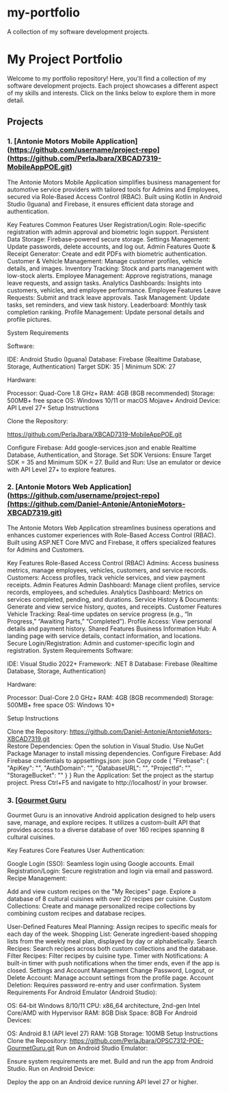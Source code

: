 # my-portfolio
A collection of my software development projects.
# My Project Portfolio  

Welcome to my portfolio repository! Here, you'll find a collection of my software development projects. Each project showcases a different aspect of my skills and interests. Click on the links below to explore them in more detail.  

## Projects  

### 1. [Antonie Motors Mobile Application](https://github.com/username/project-repo](https://github.com/PerlaJbara/XBCAD7319-MobileAppPOE.git)  
The Antonie Motors Mobile Application simplifies business management for automotive service providers with tailored tools for Admins and Employees, secured via Role-Based Access Control (RBAC). Built using Kotlin in Android Studio (Iguana) and Firebase, it ensures efficient data storage and authentication.

Key Features
Common Features
User Registration/Login: Role-specific registration with admin approval and biometric login support.
Persistent Data Storage: Firebase-powered secure storage.
Settings Management: Update passwords, delete accounts, and log out.
Admin Features
Quote & Receipt Generator: Create and edit PDFs with biometric authentication.
Customer & Vehicle Management: Manage customer profiles, vehicle details, and images.
Inventory Tracking: Stock and parts management with low-stock alerts.
Employee Management: Approve registrations, manage leave requests, and assign tasks.
Analytics Dashboards: Insights into customers, vehicles, and employee performance.
Employee Features
Leave Requests: Submit and track leave approvals.
Task Management: Update tasks, set reminders, and view task history.
Leaderboard: Monthly task completion ranking.
Profile Management: Update personal details and profile pictures.


System Requirements

Software:

IDE: Android Studio (Iguana)
Database: Firebase (Realtime Database, Storage, Authentication)
Target SDK: 35 | Minimum SDK: 27

Hardware:

Processor: Quad-Core 1.8 GHz+
RAM: 4GB (8GB recommended)
Storage: 500MB+ free space
OS: Windows 10/11 or macOS Mojave+
Android Device: API Level 27+
Setup Instructions

Clone the Repository:

https://github.com/PerlaJbara/XBCAD7319-MobileAppPOE.git 

Configure Firebase: Add google-services.json and enable Realtime Database, Authentication, and Storage.
Set SDK Versions: Ensure Target SDK = 35 and Minimum SDK = 27.
Build and Run: Use an emulator or device with API Level 27+ to explore features.



### 2. [Antonie Motors Web Application](https://github.com/username/project-repo](https://github.com/Daniel-Antonie/AntonieMotors-XBCAD7319.git)  
The Antonie Motors Web Application streamlines business operations and enhances customer experiences with Role-Based Access Control (RBAC). Built using ASP.NET Core MVC and Firebase, it offers specialized features for Admins and Customers.

Key Features
Role-Based Access Control (RBAC)
Admins: Access business metrics, manage employees, vehicles, customers, and service records.
Customers: Access profiles, track vehicle services, and view payment receipts.
Admin Features
Admin Dashboard: Manage client profiles, service records, employees, and schedules.
Analytics Dashboard: Metrics on services completed, pending, and durations.
Service History & Documents: Generate and view service history, quotes, and receipts.
Customer Features
Vehicle Tracking: Real-time updates on service progress (e.g., “In Progress,” “Awaiting Parts,” “Completed”).
Profile Access: View personal details and payment history.
Shared Features
Business Information Hub: A landing page with service details, contact information, and locations.
Secure Login/Registration: Admin and customer-specific login and registration.
System Requirements
Software:

IDE: Visual Studio 2022+
Framework: .NET 8
Database: Firebase (Realtime Database, Storage, Authentication)

Hardware:

Processor: Dual-Core 2.0 GHz+
RAM: 4GB (8GB recommended)
Storage: 500MB+ free space
OS: Windows 10+

Setup Instructions

Clone the Repository:
https://github.com/Daniel-Antonie/AntonieMotors-XBCAD7319.git  
Restore Dependencies:
Open the solution in Visual Studio.
Use NuGet Package Manager to install missing dependencies.
Configure Firebase:
Add Firebase credentials to appsettings.json:
json
Copy code
{
  "Firebase": {
    "ApiKey": "<YourApiKey>",
    "AuthDomain": "<YourAuthDomain>",
    "DatabaseURL": "<YourDatabaseURL>",
    "ProjectId": "<YourProjectId>",
    "StorageBucket": "<YourStorageBucket>"
  }
}
Run the Application:
Set the project as the startup project.
Press Ctrl+F5 and navigate to http://localhost/ in your browser.

### 3. [[Gourmet Guru](https://github.com/username/project-repo](https://github.com/PerlaJbara/OPSC7312-POE-GourmetGuru.git))  
Gourmet Guru is an innovative Android application designed to help users save, manage, and explore recipes. It utilizes a custom-built API that provides access to a diverse database of over 160 recipes spanning 8 cultural cuisines.

Key Features
Core Features
User Authentication:

Google Login (SSO): Seamless login using Google accounts.
Email Registration/Login: Secure registration and login via email and password.
Recipe Management:

Add and view custom recipes on the "My Recipes" page.
Explore a database of 8 cultural cuisines with over 20 recipes per cuisine.
Custom Collections: Create and manage personalized recipe collections by combining custom recipes and database recipes.

User-Defined Features
Meal Planning: Assign recipes to specific meals for each day of the week.
Shopping List: Generate ingredient-based shopping lists from the weekly meal plan, displayed by day or alphabetically.
Search Recipes: Search recipes across both custom collections and the database.
Filter Recipes: Filter recipes by cuisine type.
Timer with Notifications: A built-in timer with push notifications when the timer ends, even if the app is closed.
Settings and Account Management
Change Password, Logout, or Delete Account: Manage account settings from the profile page.
Account Deletion: Requires password re-entry and user confirmation.
System Requirements
For Android Emulator (Android Studio):

OS: 64-bit Windows 8/10/11
CPU: x86_64 architecture, 2nd-gen Intel Core/AMD with Hypervisor
RAM: 8GB
Disk Space: 8GB
For Android Devices:

OS: Android 8.1 (API level 27)
RAM: 1GB
Storage: 100MB
Setup Instructions
Clone the Repository:
https://github.com/PerlaJbara/OPSC7312-POE-GourmetGuru.git
Run on Android Studio Emulator:

Ensure system requirements are met.
Build and run the app from Android Studio.
Run on Android Device:

Deploy the app on an Android device running API level 27 or higher.
